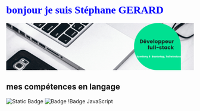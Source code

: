 
# <span style="color:blue; font-family:verdana;">bonjour je suis Stéphane GERARD</span>


<img src="https://github.com/Gerard41330/Stephane-GERARD/blob/main/Developpeur-full-stack.png">

##  mes compétences en langage

![Static Badge](https://img.shields.io/badge/badge-css)
![Badge](https://img.shields.io/badge/with%20a%20logo-grey?style=for-the-badge&logo=javascript)
!Badge JavaScript



